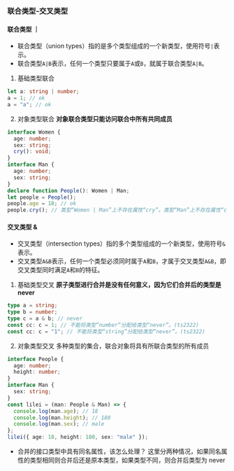 ### 联合类型-交叉类型

#### 联合类型 ｜

- 联合类型（union types）指的是多个类型组成的一个新类型，使用符号`|`表示。
- 联合类型`A|B`表示，任何一个类型只要属于`A`或`B`，就属于联合类型`A|B`。

1. 基础类型联合

```ts
let a: string | number;
a = 1; // ok
a = "a"; // ok
```

2. 对象类型联合
   **对象联合类型只能访问联合中所有共同成员**

```ts
interface Women {
  age: number;
  sex: string;
  cry(): void;
}
interface Man {
  age: number;
  sex: string;
}
declare function People(): Women | Man;
let people = People();
people.age = 18; // ok
people.cry(); // 类型“Women | Man”上不存在属性“cry”。类型“Man”上不存在属性“cry”。(ts2339)
```

#### 交叉类型 &

- 交叉类型（intersection types）指的多个类型组成的一个新类型，使用符号`&`表示。
- 交叉类型`A&B`表示，任何一个类型必须同时属于`A`和`B`，才属于交叉类型`A&B`，即交叉类型同时满足`A`和`B`的特征。

1. 基础类型交叉
   **原子类型进行合并是没有任何意义，因为它们合并后的类型是 never**

```ts
type a = string;
type b = number;
type c = a & b; // never
const cc: c = 1; // 不能将类型“number”分配给类型“never”。(ts2322)
const cc: c = "1"; // 不能将类型“string”分配给类型“never”。(ts2322)
```

2. 对象类型交叉
   多种类型的集合，联合对象将具有所联合类型的所有成员

```ts
interface People {
  age: number;
  height: number;
}
interface Man {
  sex: string;
}
const lilei = (man: People & Man) => {
  console.log(man.age); // 18
  console.log(man.height); // 180
  console.log(man.sex); // male
};
lilei({ age: 18, height: 180, sex: "male" });
```

- 合并的接口类型中具有同名属性，该怎么处理？
  这里分两种情况，如果同名属性的类型相同则合并后还是原本类型，如果类型不同，则合并后类型为 never
